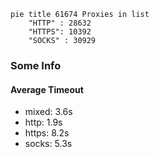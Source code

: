 
```mermaid
pie title 61674 Proxies in list
    "HTTP" : 28632
    "HTTPS": 10392
    "SOCKS" : 30929
```

### Some Info
#### Average Timeout

- mixed: 3.6s
- http: 1.9s
- https: 8.2s
- socks: 5.3s